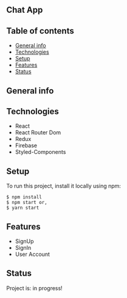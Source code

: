 ## Chat App

## Table of contents
* [General info](#general-info)
* [Technologies](#technologies)
* [Setup](#setup)
* [Features](#features)
* [Status](#status)

## General info


## Technologies
* React
* React Router Dom
* Redux
* Firebase
* Styled-Components

## Setup

To run this project, install it locally using npm:

```
$ npm install
$ npm start or,
$ yarn start
```

## Features
* SignUp
* SignIn
* User Account

## Status
Project is: in progress!